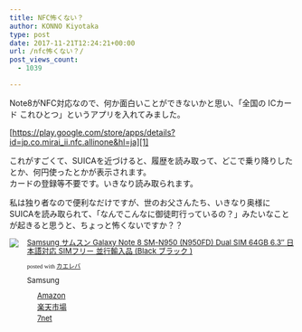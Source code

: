 ```yaml
---
title: NFC怖くない？
author: KONNO Kiyotaka
type: post
date: 2017-11-21T12:24:21+00:00
url: /nfc怖くない？/
post_views_count:
  - 1039

---
```

Note8がNFC対応なので、何か面白いことができないかと思い、「全国の ICカード これひとつ」というアプリを入れてみました。

[https://play.google.com/store/apps/details?id=jp.co.mirai_ii.nfc.allinone&hl=ja][1]

これがすごくて、SUICAを近づけると、履歴を読み取って、どこで乗り降りしたとか、何円使ったとかが表示されます。  
カードの登録等不要です。いきなり読み取られます。

私は独り者なので便利なだけですが、世のお父さんたち、いきなり奥様にSUICAを読み取られて、「なんでこんなに御徒町行っているの？」みたいなことが起きると思うと、ちょっと怖くないですか？？



<div class="kaerebalink-box" style="text-align: left; overflow: hidden; padding-bottom: 20px; font-size: small;">
  <div class="kaerebalink-image" style="margin: 0px 15px 10px 0px; float: left;">
    <a href="http://www.amazon.co.jp/exec/obidos/ASIN/B0751KVJBR/konnokiyotaka-22/" target="_blank" rel="nofollow"><img style="border: currentcolor; border-image: none;" src="https://i0.wp.com/images-fe.ssl-images-amazon.com/images/I/41Regvdru0L._SL160_.jpg?ssl=1" data-recalc-dims="1" /></a>
  </div>
  
  <div class="kaerebalink-info" style="line-height: 120%; overflow: hidden;">
    <div class="kaerebalink-name" style="line-height: 120%; margin-bottom: 10px;">
      <a href="http://www.amazon.co.jp/exec/obidos/ASIN/B0751KVJBR/konnokiyotaka-22/" target="_blank" rel="nofollow">Samsung サムスン Galaxy Note 8 SM-N950 (N950FD) Dual SIM 64GB 6.3&#8243; 日本語対応 SIMフリー 並行輸入品 (Black ブラック )</a></p>
      <div class="kaerebalink-powered-date" style="line-height: 120%; font-family: verdana; font-size: 8pt; margin-top: 5px;">
        posted with <a href="http://kaereba.com" target="_blank" rel="nofollow">カエレバ</a>
      </div>
    </div>
    <div class="kaerebalink-detail" style="margin-bottom: 5px;">
      Samsung
    </div>
    <div class="kaerebalink-link1" style="margin-top: 10px;">
      <div class="shoplinkamazon" style="background: url(&quot;//img.yomereba.com/simple1.gif&quot;) no-repeat 0px 0px; padding: 2px 0px 2px 18px; margin-right: 5px; white-space: nowrap;">
        <a href="http://www.amazon.co.jp/gp/search?keywords=Galaxy%20Note%208&__mk_ja_JP=%E3%82%AB%E3%82%BF%E3%82%AB%E3%83%8A&tag=konnokiyotaka-22" target="_blank" rel="nofollow">Amazon</a>
      </div>
      <div class="shoplinkrakuten" style="background: url(&quot;//img.yomereba.com/simple1.gif&quot;) no-repeat 0px 0px; padding: 2px 0px 2px 18px; margin-right: 5px; white-space: nowrap;">
        <a href="https://hb.afl.rakuten.co.jp/hgc/06d13246.10ebaa62.06d13247.1eb85ca0/?pc=http%3A%2F%2Fsearch.rakuten.co.jp%2Fsearch%2Fmall%2FGalaxy%2520Note%25208%2F-%2Ff.1-p.1-s.1-sf.0-st.A-v.2%3Fx%3D0%26scid%3Daf_ich_link_urltxt%26m%3Dhttp%3A%2F%2Fm.rakuten.co.jp%2F" target="_blank" rel="nofollow">楽天市場</a>
      </div>
      <div class="shoplinkseven" style="background: url(&quot;//img.yomereba.com/simple1.gif&quot;) no-repeat 0px 0px; padding: 2px 0px 2px 18px; margin-right: 5px; white-space: nowrap;">
        <a href="https://px.a8.net/svt/ejp?a8mat=2TTLAZ+DIF7K2+2N1Y+BW8O2&a8ejpredirect=http%3A%2F%2F7af-ent.omni7.jp%2Frelay%2Faffiliate%2FentranceProcess.do%3Furl%3Dhttp%253A%252F%252F7net.omni7.jp%252Fsearch%252F%253Fkeyword%253DGalaxy%252520Note%2525208%2526searchKeywordFlg%253D1" target="_blank" rel="nofollow">7net</a><img width="1" height="1" alt="" src="https://i0.wp.com/www17.a8.net/0.gif?resize=1%2C1&#038;ssl=1" border="0" data-recalc-dims="1" />
      </div>
    </div>
  </div>
  
  <div class="booklink-footer" style="clear: left;">
  </div>
</div>

 [1]: https://play.google.com/store/apps/details?id=jp.co.mirai_ii.nfc.allinone&hl=ja "https://play.google.com/store/apps/details?id=jp.co.mirai_ii.nfc.allinone&hl=ja"